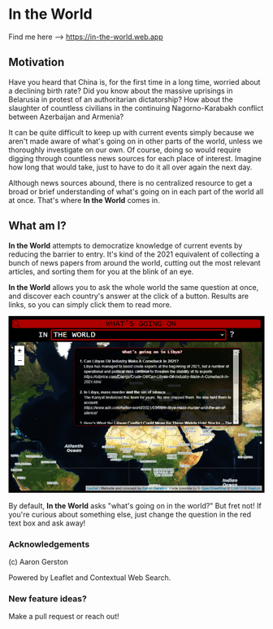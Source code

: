 # In the World

Find me here --> https://in-the-world.web.app

## Motivation

Have you heard that China is, for the first time in a long time, worried about a declining birth rate? Did you know about the massive uprisings in Belarusia in protest of an authoritarian dictatorship? How about the slaughter of countless civilians in the continuing Nagorno-Karabakh conflict between Azerbaijan and Armenia?

It can be quite difficult to keep up with current events simply because we aren't made aware of what's going on in other parts of the world, unless we thoroughly investigate on our own. Of course, doing so would require digging through countless news sources for each place of interest. Imagine how long that would take, just to have to do it all over again the next day.

Although news sources abound, there is no centralized resource to get a broad or brief understanding of what's going on in each part of the world all at once. That's where **In the World** comes in.

## What am I?

**In the World** attempts to democratize knowledge of current events by reducing the barrier to entry. It's kind of the 2021 equivalent of collecting a bunch of news papers from around the world, cutting out the most relevant articles, and sorting them for you at the blink of an eye.

**In the World** allows you to ask the whole world the same question at once, and discover each country's answer at the click of a button. Results are links, so you can simply click them to read more.

![In the World screen shot](https://github.com/aarongerston/in_the_world/blob/main/example.png)

By default, **In the World** asks "what's going on in the world?" But fret not! If you're curious about something else, just change the question in the red text box and ask away!

### Acknowledgements

(c) Aaron Gerston

Powered by Leaflet and Contextual Web Search.

### New feature ideas?

Make a pull request or reach out!
